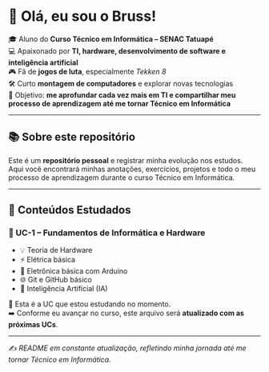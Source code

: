 # 👋 Olá, eu sou o Bruss!

🎓 Aluno do **Curso Técnico em Informática – SENAC Tatuapé**  
💻 Apaixonado por **TI, hardware, desenvolvimento de software e inteligência artificial**  
🎮 Fã de **jogos de luta**, especialmente *Tekken 8*  
🛠️ Curto **montagem de computadores** e explorar novas tecnologias  
🚀 Objetivo: **me aprofundar cada vez mais em TI e compartilhar meu processo de aprendizagem até me tornar Técnico em Informática**

---

## 📚 Sobre este repositório
Este é um **repositório pessoal** e registrar minha evolução nos estudos.  
Aqui você encontrará minhas anotações, exercícios, projetos e todo o meu processo de aprendizagem durante o curso Técnico em Informática.  

---

## 📖 Conteúdos Estudados

### 🔹 UC-1 – Fundamentos de Informática e Hardware
- 💡 Teoria de Hardware  
- ⚡ Elétrica básica  
- 🔌 Eletrônica básica com Arduino  
- 🌐 Git e GitHub básico  
- 🤖 Inteligência Artificial (IA)  

📌 Esta é a UC que estou estudando no momento.  
➡️ Conforme eu avançar no curso, este arquivo será **atualizado com as próximas UCs**.

---

✍️ *README em constante atualização, refletindo minha jornada até me tornar Técnico em Informática.*
